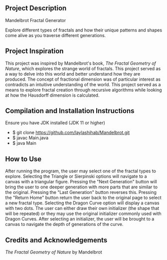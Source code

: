 ## Project Description
Mandelbrot Fractal Generator 

Explore different types of fractals and how their unique patterns and shapes come alive as you traverse different 
generations.

## Project Inspiration
This project was inspired by Mandelbrot's book, _The Fractal Geometry of Nature_, which explores the strange world of 
fractals. This project served as a way to delve into this world and better understand how they are produced. 
The concept of fractional dimension was of particular interest as contradicts an intuitive understanding of the world.
This project served as a means to explore fractal creation through recursive algorithms while looking at how the Hausdorff 
dimension is calculated.

## Compilation and Installation Instructions
Ensure you have JDK installed (JDK 11 or higher)
- $ git clone https://github.com/laylashihab/Mandelbrot.git
- $ javac Main.java
- $ java Main

## How to Use
After running the program, the user may select one of the fractal types to explore. Selecting the Triangle or Sierpinski options will
navigate to a canvas with a triangular figure. Pressing the "Next Generation" button will bring the user to one deeper 
generation with more parts that are similar to the original. Pressing the "Last Generation" button reverses this. 
Pressing the "Return Home" button return the user back to the original page to select a new fractal type. 
Selecting the Dragon Curve option will display a canvas with two dots. The user can either draw their own initializer
(the shape that will be repeated) or they may use the original initializer commonly used with Dragon Curves. After 
selecting an initializer, the user will be brought to a canvas to navigate the depth of generations of the curve.

## Credits and Acknowledgements
_The Fractal Geometry of Nature_ by Mandelbrot

